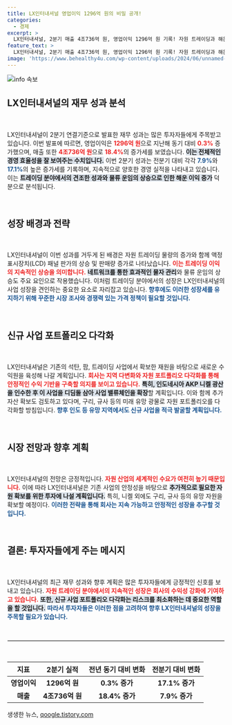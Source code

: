 ```yaml
---
title: LX인터내셔널 영업이익 1296억 원의 비밀 공개!
categories:
  - 경제
excerpt: >
  LX인터내셔널, 2분기 매출 4조736억 원, 영업이익 1296억 원 기록! 자원 트레이딩과 해운 이익 증가로 큰 성장을 이뤘다. 니켈 광산 인수로 미래 성장 발판 마련! 클릭해 자세한 소식 확인하세요!
feature_text: >
  LX인터내셔널, 2분기 매출 4조736억 원, 영업이익 1296억 원 기록! 자원 트레이딩과 해운 이익 증가로 큰 성장을 이뤘다. 니켈 광산 인수로 미래 성장 발판 마련! 클릭해 자세한 소식 확인하세요!
image: 'https://www.behealthy4u.com/wp-content/uploads/2024/06/unnamed-file.png'
---
```


<p><img src="https://www.behealthy4u.com/wp-content/uploads/2024/06/unnamed-file.png" alt="info 속보" /></p>

<h2 data-ke-size="size26">LX인터내셔널의 재무 성과 분석</h2>

<p data-ke-size="size16">&nbsp;</p>

<p>LX인터내셔널이 2분기 연결기준으로 발표한 재무 성과는 많은 투자자들에게 주목받고 있습니다. 이번 발표에 따르면, 영업이익은 <b><span style="color: #ee2323;">1296억 원</span></b>으로 지난해 동기 대비 <b><span style="color: #ee2323;">0.3%</span></b> 증가했으며, 매출 또한 <b><span style="color: #ee2323;">4조736억 원</span></b>으로 <b><span style="color: #ee2323;">18.4%</span></b>의 증가세를 보였습니다. <b><span style="background-color: #21538527;">이는 전체적인 경영 효율성을 잘 보여주는 수치입니다.</span></b> 이번 2분기 성과는 전분기 대비 각각 <b><span style="color: #1a5490;">7.9%</span></b>와 <b><span style="color: #1a5490;">17.1%</span></b>의 높은 증가세를 기록하며, 지속적으로 양호한 경영 실적을 나타내고 있습니다. 이는 <b><span style="background-color: #21538527;">트레이딩 분야에서의 견조한 성과와 물류 운임의 상승으로 인한 해운 이익 증가</span></b> 덕분으로 분석됩니다.</p></p>

<p data-ke-size="size16">&nbsp;</p>

<h2 data-ke-size="size26">성장 배경과 전략</h2>

<p data-ke-size="size16">&nbsp;</p>

<p>LX인터내셔널이 이번 성과를 거두게 된 배경은 자원 트레이딩 물량의 증가와 함께 액정표시장치(LCD) 패널 판가의 상승 및 판매량 증가로 나타났습니다. <b><span style="color: #ee2323;">이는 트레이딩 이익의 지속적인 상승을 의미합니다.</span></b> <b><span style="background-color: #21538527;">네트워크를 통한 효과적인 물자 관리</span></b>와 물류 운임의 상승도 주요 요인으로 작용했습니다. 이처럼 트레이딩 분야에서의 성장은 LX인터내셔널의 사업 성장을 견인하는 중요한 요소로 자리잡고 있습니다. <b><span style="color: #1a5490;">향후에도 이러한 성장세를 유지하기 위해 꾸준한 시장 조사와 경쟁력 있는 가격 정책이 필요할 것입니다.</span></b></p>

<p data-ke-size="size16">&nbsp;</p>

<h2 data-ke-size="size26">신규 사업 포트폴리오 다각화</h2>

<p data-ke-size="size16">&nbsp;</p>

<p>LX인터내셔널은 기존의 석탄, 팜, 트레이딩 사업에서 확보한 재원을 바탕으로 새로운 수익원을 육성해 나갈 계획입니다. <b><span style="color: #ee2323;">회사는 지역 다변화와 자원 포트폴리오 다각화를 통해 안정적인 수익 기반을 구축할 의지를 보이고 있습니다.</span></b> <b><span style="background-color: #21538527;">특히, 인도네시아 AKP 니켈 광산을 인수한 후 이 사업을 디딤돌 삼아 사업 밸류체인을 확장</span></b>할 계획입니다. 이와 함께 추가 자산 확보도 검토하고 있다며, 구리, 규사 등의 미래 유망 광물로 자원 포트폴리오를 다각화할 방침입니다. <b><span style="color: #1a5490;">향후 인도 등 유망 지역에서도 신규 사업을 적극 발굴할 계획입니다.</span></b></p>

<p data-ke-size="size16">&nbsp;</p>

<h2 data-ke-size="size26">시장 전망과 향후 계획</h2>

<p data-ke-size="size16">&nbsp;</p>

<p>LX인터내셔널의 전망은 긍정적입니다. <b><span style="color: #ee2323;">자원 산업의 세계적인 수요가 여전히 높기 때문입니다.</span></b> 이에 따라 LX인터내셔널은 기존 사업의 안정성을 바탕으로 <b><span style="background-color: #21538527;">추가적으로 필요한 자원 확보를 위한 투자에 나설 계획입니다.</span></b> 특히, 니켈 외에도 구리, 규사 등의 유망 자원을 확보할 예정이다. <b><span style="color: #1a5490;">이러한 전략을 통해 회사는 지속 가능하고 안정적인 성장을 추구할 것입니다.</span></b></p>

<p data-ke-size="size16">&nbsp;</p>

<h2 data-ke-size="size26">결론: 투자자들에게 주는 메시지</h2>

<p data-ke-size="size16">&nbsp;</p>

<p>LX인터내셔널의 최근 재무 성과와 향후 계획은 많은 투자자들에게 긍정적인 신호를 보내고 있습니다. <b><span style="color: #ee2323;">자원 트레이딩 분야에서의 지속적인 성장은 회사의 수익성 강화에 기여하고 있습니다.</span></b> <b><span style="background-color: #21538527;">또한, 신규 사업 포트폴리오 다각화는 리스크를 최소화하는 데 중요한 역할을 할 것입니다.</span></b> <b><span style="color: #1a5490;">따라서 투자자들은 이러한 점을 고려하여 향후 LX인터내셔널의 성장을 주목할 필요가 있습니다.</span></b></p>

<p data-ke-size="size16">&nbsp;</p>

<hr style="border: 1px solid #ddd;">

<p data-ke-size="size16">&nbsp;</p> 

<table style="width: 100%;">
    <thead>
        <tr>
            <th style="text-align: center;">지표</th>
            <th style="text-align: center;">2분기 실적</th>
            <th style="text-align: center;">전년 동기 대비 변화</th>
            <th style="text-align: center;">전분기 대비 변화</th>
        </tr>
    </thead>
    <tbody>
        <tr>
            <td style="text-align: center; height: 17px;"><b>영업이익</b></td>
            <td style="text-align: center; height: 17px;"><b>1296억 원</b></td>
            <td style="text-align: center; height: 17px;"><b>0.3% 증가</b></td>
            <td style="text-align: center; height: 17px;"><b>17.1% 증가</b></td>
        </tr>
        <tr>
            <td style="text-align: center; height: 17px;"><b>매출</b></td>
            <td style="text-align: center; height: 17px;"><b>4조736억 원</b></td>
            <td style="text-align: center; height: 17px;"><b>18.4% 증가</b></td>
            <td style="text-align: center; height: 17px;"><b>7.9% 증가</b></td>
        </tr>
    </tbody>
</table>
생생한 뉴스, <a href="https://qoogle.tistory.com" rel="dofollow">qoogle.tistory.com</a>


